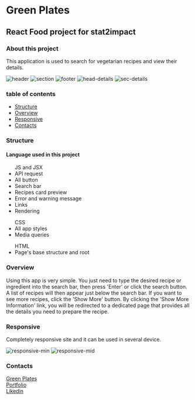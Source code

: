   <h1>Green Plates</h1>

  <h2>React Food project for stat2impact</h2>
  
  <h3>About this project</h3>

  <p>
    This application is used to search for vegetarian recipes and view their details.
  </p>

![header](https://github.com/So-Ca/progetto-react/assets/121359947/9ebbace0-427c-4b3f-8015-f1bedd7e92f7)
![section](https://github.com/So-Ca/progetto-react/assets/121359947/884c621f-886f-4191-b7a4-3818f3b8591a)
![footer](https://github.com/So-Ca/progetto-react/assets/121359947/98945965-914e-4ee8-a61d-24de7ccdda71)
![head-details](https://github.com/So-Ca/progetto-react/assets/121359947/68b7952d-8ca9-4ba2-9918-fa38d37bed87)
![sec-details](https://github.com/So-Ca/progetto-react/assets/121359947/1d249021-43a9-4297-98e0-0db791155517)

  <h3>table of contents</h3>
  <ul>
  <li><a href="#structure">Structure</a></li>
  <li><a href="#overview">Overview</a></li>
  <li><a href="#responsive">Responsive</a></li>
  <li><a href="#contacts">Contacts</a></li>
  </ul>

  <a name="structure"></a>
  <h3>Structure</h3>

  <h4>Language used in this project</h4>

  <ul>JS and JSX
    <li>API request</li>
    <li>All button</li>
    <li>Search bar</li>
    <li>Recipes card preview</li>
    <li>Error and warning message</li>
    <li>Links</li>
    <li>Rendering</li>
  </ul>
  <ul>CSS
    <li>All app styles</li>
    <li>Media queries</li>
  </ul>
  <ul>HTML
    <li>Page's base structure and root</li>
  </ul>

  <a name="overview"></a>
  <h3>Overview</h3>

  <p>
    Using this app is very simple. You just need to type the desired recipe or ingredient into the search bar, then press 'Enter' or click the search button. A list of recipes will then appear just below the search bar. If you want to see more recipes, click the 'Show More' button. By clicking the 'Show More Information' link, you will be redirected to a dedicated page that provides all the details you need to prepare the recipe.
  </p>

  <a name="responsive"></a>
  <h3>Responsive</h3>

  <p>Completely responsive site and it can be used in several device.</p>

![responsive-min](https://github.com/So-Ca/progetto-react/assets/121359947/41e93bba-55ec-409b-84a8-2f5e3b14e7b4)
![responsive-mid](https://github.com/So-Ca/progetto-react/assets/121359947/ce6663fc-a392-4b00-b093-282f192d4d30)

  <a name="contacts"></a>
  <h3>Contacts</h3>

  <a href="">Green Plates</a><br>
  <a href="so-ca-portfolio.netlify.app">Portfolio</a><br>
  <a href="https://www.linkedin.com/in/sonny-caputo-554315185">Likedin</a><br>
